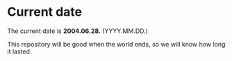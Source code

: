 # Current date

The current date is **2004.06.28.** (YYYY.MM.DD.)

This repository will be good when the world ends, so we will know how long it lasted.